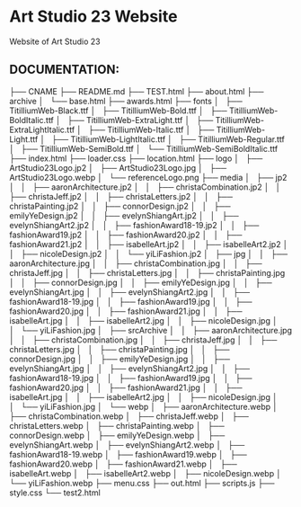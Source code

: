 # Art Studio 23 Website
Website of Art Studio 23

## DOCUMENTATION:
├── CNAME
├── README.md
├── TEST.html
├── about.html
├── archive
│   └── base.html
├── awards.html
├── fonts
│   ├── TitilliumWeb-Black.ttf
│   ├── TitilliumWeb-Bold.ttf
│   ├── TitilliumWeb-BoldItalic.ttf
│   ├── TitilliumWeb-ExtraLight.ttf
│   ├── TitilliumWeb-ExtraLightItalic.ttf
│   ├── TitilliumWeb-Italic.ttf
│   ├── TitilliumWeb-Light.ttf
│   ├── TitilliumWeb-LightItalic.ttf
│   ├── TitilliumWeb-Regular.ttf
│   ├── TitilliumWeb-SemiBold.ttf
│   └── TitilliumWeb-SemiBoldItalic.ttf
├── index.html
├── loader.css
├── location.html
├── logo
│   ├── ArtStudio23Logo.jp2
│   ├── ArtStudio23Logo.jpg
│   ├── ArtStudio23Logo.webp
│   └── referenceLogo.png
├── media
│   ├── jp2
│   │   ├── aaronArchitecture.jp2
│   │   ├── christaCombination.jp2
│   │   ├── christaJeff.jp2
│   │   ├── christaLetters.jp2
│   │   ├── christaPainting.jp2
│   │   ├── connorDesign.jp2
│   │   ├── emilyYeDesign.jp2
│   │   ├── evelynShiangArt.jp2
│   │   ├── evelynShiangArt2.jp2
│   │   ├── fashionAward18-19.jp2
│   │   ├── fashionAward19.jp2
│   │   ├── fashionAward20.jp2
│   │   ├── fashionAward21.jp2
│   │   ├── isabelleArt.jp2
│   │   ├── isabelleArt2.jp2
│   │   ├── nicoleDesign.jp2
│   │   └── yiLiFashion.jp2
│   ├── jpg
│   │   ├── aaronArchitecture.jpg
│   │   ├── christaCombination.jpg
│   │   ├── christaJeff.jpg
│   │   ├── christaLetters.jpg
│   │   ├── christaPainting.jpg
│   │   ├── connorDesign.jpg
│   │   ├── emilyYeDesign.jpg
│   │   ├── evelynShiangArt.jpg
│   │   ├── evelynShiangArt2.jpg
│   │   ├── fashionAward18-19.jpg
│   │   ├── fashionAward19.jpg
│   │   ├── fashionAward20.jpg
│   │   ├── fashionAward21.jpg
│   │   ├── isabelleArt.jpg
│   │   ├── isabelleArt2.jpg
│   │   ├── nicoleDesign.jpg
│   │   └── yiLiFashion.jpg
│   ├── srcArchive
│   │   ├── aaronArchitecture.jpg
│   │   ├── christaCombination.jpg
│   │   ├── christaJeff.jpg
│   │   ├── christaLetters.jpg
│   │   ├── christaPainting.jpg
│   │   ├── connorDesign.jpg
│   │   ├── emilyYeDesign.jpg
│   │   ├── evelynShiangArt.jpg
│   │   ├── evelynShiangArt2.jpg
│   │   ├── fashionAward18-19.jpg
│   │   ├── fashionAward19.jpg
│   │   ├── fashionAward20.jpg
│   │   ├── fashionAward21.jpg
│   │   ├── isabelleArt.jpg
│   │   ├── isabelleArt2.jpg
│   │   ├── nicoleDesign.jpg
│   │   └── yiLiFashion.jpg
│   └── webp
│       ├── aaronArchitecture.webp
│       ├── christaCombination.webp
│       ├── christaJeff.webp
│       ├── christaLetters.webp
│       ├── christaPainting.webp
│       ├── connorDesign.webp
│       ├── emilyYeDesign.webp
│       ├── evelynShiangArt.webp
│       ├── evelynShiangArt2.webp
│       ├── fashionAward18-19.webp
│       ├── fashionAward19.webp
│       ├── fashionAward20.webp
│       ├── fashionAward21.webp
│       ├── isabelleArt.webp
│       ├── isabelleArt2.webp
│       ├── nicoleDesign.webp
│       └── yiLiFashion.webp
├── menu.css
├── out.html
├── scripts.js
├── style.css
└── test2.html
